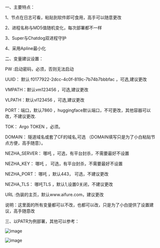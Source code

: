 一、主要特点：

1、节点在日志可看，粘贴到软件即可食用，高手可以随意更改

2、进程名称与MD5值随机变化，每次部署都不一样

3、Super与Chatdog双进程守护

4、采用Apline最小化

二、变量建议设置：

PW  :启动密码，必须，否则无法启动

UUID： 默认 f0177922-2dcc-4c0f-819c-7b74b7bbbfac ，可选,建议更改

VMPATH：默认vm123456 ，可选,建议更改

VLPATH：默认vl123456 ，可选,建议更改

PORT：端口，默认7860 ，huggingface默认端口，不可更改，其他容器可以改，不建议更改.

TOK： Argo TOKEN ，必须。

DOMAIN： 隧道域名或套了CF的域名,可选 （DOMAIN填写只是为了小白粘贴节点方便，高手随意）。

NEZHA_SERVER： 哪吒 ，可选，有平台封杀，不需要最好不设置

NEZHA_KEY： 哪吒 ， 可选，有平台封杀，不需要最好不设置

NEZHA_PORT： 哪吒 ，默认443， 可选，不建议更改

NEZHA_TLS： 哪吒TLS ，默认1,设置0关闭，不建议更改

URL  :伪装的主页，默认www.aifure.com，建议更改

说明：这里面的所有变量都可以不改，也都可以改，只是为了小白提供了设置建议，高手随意改

三、以PATR为例部署，其他可以参考：

![image](https://github.com/dsadsadsss/x-docker/blob/main/png/patr1.PNG)

![image](https://github.com/dsadsadsss/x-docker/blob/main/png/patr2.PNG)
